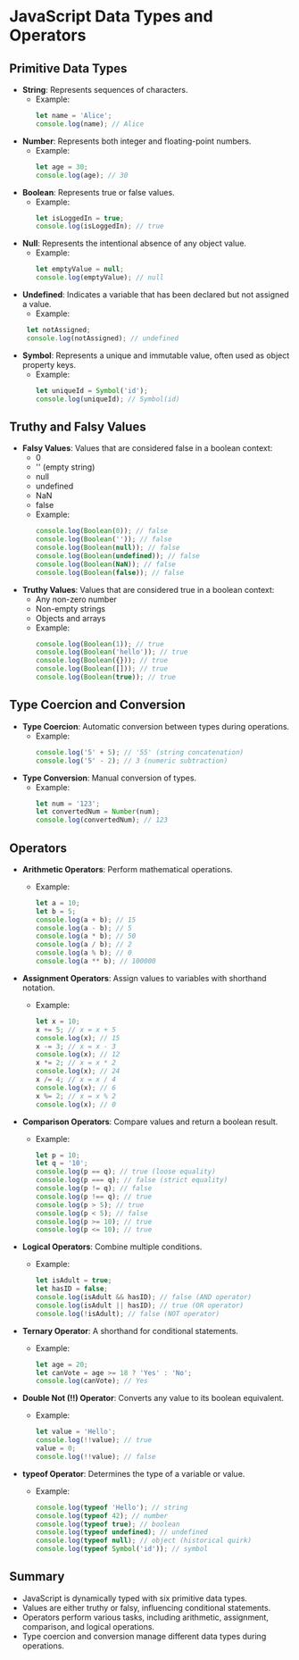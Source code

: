 # JavaScript Data Types and Operators

## Primitive Data Types
- **String**: Represents sequences of characters.
  - Example:
    ```javascript
    let name = 'Alice';
    console.log(name); // Alice
    ```
- **Number**: Represents both integer and floating-point numbers.
  - Example:
    ```javascript
    let age = 30;
    console.log(age); // 30
    ```
- **Boolean**: Represents true or false values.
  - Example:
    ```javascript
    let isLoggedIn = true;
    console.log(isLoggedIn); // true
    ```
- **Null**: Represents the intentional absence of any object value.
  - Example:
    ```javascript
    let emptyValue = null;
    console.log(emptyValue); // null
    ```
- **Undefined**: Indicates a variable that has been declared but not assigned a value.
  - Example:
   ```javascript
    let notAssigned;
    console.log(notAssigned); // undefined
    ```
- **Symbol**: Represents a unique and immutable value, often used as object property keys.
  - Example:
    ```javascript
    let uniqueId = Symbol('id');
    console.log(uniqueId); // Symbol(id)
    ```

## Truthy and Falsy Values
- **Falsy Values**: Values that are considered false in a boolean context:
  - 0
  - '' (empty string)
  - null
  - undefined
  - NaN
  - false
  - Example:
    ```javascript
    console.log(Boolean(0)); // false
    console.log(Boolean('')); // false
    console.log(Boolean(null)); // false
    console.log(Boolean(undefined)); // false
    console.log(Boolean(NaN)); // false
    console.log(Boolean(false)); // false
    ```
- **Truthy Values**: Values that are considered true in a boolean context:
  - Any non-zero number
  - Non-empty strings
  - Objects and arrays
  - Example:
    ```javascript
    console.log(Boolean(1)); // true
    console.log(Boolean('hello')); // true
    console.log(Boolean({})); // true
    console.log(Boolean([])); // true
    console.log(Boolean(true)); // true
    ```

## Type Coercion and Conversion
- **Type Coercion**: Automatic conversion between types during operations.
  - Example:
    ```javascript
    console.log('5' + 5); // '55' (string concatenation)
    console.log('5' - 2); // 3 (numeric subtraction)
    ```
- **Type Conversion**: Manual conversion of types.
  - Example:
    ```javascript
    let num = '123';
    let convertedNum = Number(num);
    console.log(convertedNum); // 123
    ```

## Operators
- **Arithmetic Operators**: Perform mathematical operations.
  - Example:
    ```javascript
    let a = 10;
    let b = 5;
    console.log(a + b); // 15
    console.log(a - b); // 5
    console.log(a * b); // 50
    console.log(a / b); // 2
    console.log(a % b); // 0
    console.log(a ** b); // 100000
    ```
- **Assignment Operators**: Assign values to variables with shorthand notation.
  - Example:
    ```javascript
    let x = 10;
    x += 5; // x = x + 5
    console.log(x); // 15
    x -= 3; // x = x - 3
    console.log(x); // 12
    x *= 2; // x = x * 2
    console.log(x); // 24
    x /= 4; // x = x / 4
    console.log(x); // 6
    x %= 2; // x = x % 2
    console.log(x); // 0
    ```

- **Comparison Operators**: Compare values and return a boolean result.
  - Example:
    ```javascript
    let p = 10;
    let q = '10';
    console.log(p == q); // true (loose equality)
    console.log(p === q); // false (strict equality)
    console.log(p != q); // false
    console.log(p !== q); // true
    console.log(p > 5); // true
    console.log(p < 5); // false
    console.log(p >= 10); // true
    console.log(p <= 10); // true
    ```

- **Logical Operators**: Combine multiple conditions.
  - Example:
    ```javascript
    let isAdult = true;
    let hasID = false;
    console.log(isAdult && hasID); // false (AND operator)
    console.log(isAdult || hasID); // true (OR operator)
    console.log(!isAdult); // false (NOT operator)
    ```

- **Ternary Operator**: A shorthand for conditional statements.
  - Example:
    ```javascript
    let age = 20;
    let canVote = age >= 18 ? 'Yes' : 'No';
    console.log(canVote); // Yes
    ```

- **Double Not (!!) Operator**: Converts any value to its boolean equivalent.
  - Example:
    ```javascript
    let value = 'Hello';
    console.log(!!value); // true
    value = 0;
    console.log(!!value); // false
    ```

- **typeof Operator**: Determines the type of a variable or value.
  - Example:
    ```javascript
    console.log(typeof 'Hello'); // string
    console.log(typeof 42); // number
    console.log(typeof true); // boolean
    console.log(typeof undefined); // undefined
    console.log(typeof null); // object (historical quirk)
    console.log(typeof Symbol('id')); // symbol
    ```

## Summary
- JavaScript is dynamically typed with six primitive data types.
- Values are either truthy or falsy, influencing conditional statements.
- Operators perform various tasks, including arithmetic, assignment, comparison, and logical operations.
- Type coercion and conversion manage different data types during operations.
